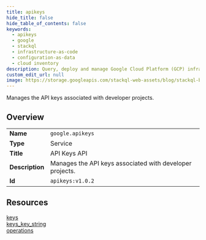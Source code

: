 ```yaml
---
title: apikeys
hide_title: false
hide_table_of_contents: false
keywords:
  - apikeys
  - google
  - stackql
  - infrastructure-as-code
  - configuration-as-data
  - cloud inventory
description: Query, deploy and manage Google Cloud Platform (GCP) infrastructure and resources using SQL
custom_edit_url: null
image: https://storage.googleapis.com/stackql-web-assets/blog/stackql-blog-post-featured-image.png
---
```

Manages the API keys associated with developer projects.  
    

## Overview
<table><tbody>
<tr><td><b>Name</b></td><td><code>google.apikeys</code></td></tr>
<tr><td><b>Type</b></td><td>Service</td></tr>
<tr><td><b>Title</b></td><td>API Keys API</td></tr>
<tr><td><b>Description</b></td><td>Manages the API keys associated with developer projects.</td></tr>
<tr><td><b>Id</b></td><td><code>apikeys:v1.0.2</code></td></tr>
</tbody></table>

## Resources
<div class="row">
<div class="providerDocColumn">
<a href="/providers/google/apikeys/keys/">keys</a><br />
<a href="/providers/google/apikeys/keys_key_string/">keys_key_string</a><br />
</div>
<div class="providerDocColumn">
<a href="/providers/google/apikeys/operations/">operations</a><br />
</div>
</div>
